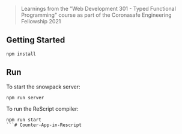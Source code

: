 > Learnings from the "Web Development 301 - Typed Functional Programming" course as part of the Coronasafe Engineering Fellowship 2021

## Getting Started

```
npm install
```

## Run

To start the snowpack server:
```
npm run server
```

To run the ReScript compiler:
```
npm run start
```# Counter-App-in-Rescript
